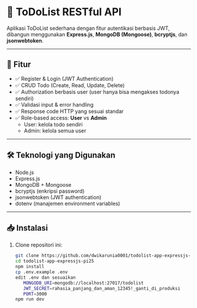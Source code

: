 # 📝 ToDoList RESTful API

Aplikasi ToDoList sederhana dengan fitur autentikasi berbasis JWT, dibangun menggunakan **Express.js**, **MongoDB (Mongoose)**, **bcryptjs**, dan **jsonwebtoken**.

---

## 🚀 Fitur

- ✅ Register & Login (JWT Authentication)
- ✅ CRUD Todo (Create, Read, Update, Delete)
- ✅ Authorization berbasis user (user hanya bisa mengakses todonya sendiri)
- ✅ Validasi input & error handling
- ✅ Response code HTTP yang sesuai standar
- ✅ Role-based access: **User** vs **Admin**
  - User: kelola todo sendiri
  - Admin: kelola semua user

---

## 🛠️ Teknologi yang Digunakan

- Node.js
- Express.js
- MongoDB + Mongoose
- bcryptjs (enkripsi password)
- jsonwebtoken (JWT authentication)
- dotenv (manajemen environment variables)

---

## 📥 Instalasi

1. Clone repositori ini:
   ```bash
   git clone https://github.com/dwikarunia0001/todolist-app-expressjs-pi25.git
   cd todolist-app-expressjs-pi25
   npm install
   cp .env.example .env 
   edit .env dan sesuaikan
      MONGODB_URI=mongodb://localhost:27017/todolist
      JWT_SECRET=rahasia_panjang_dan_aman_12345!_ganti_di_produksi
      PORT=3000
   npm run dev